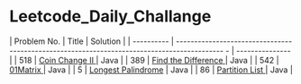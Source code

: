 # Leetcode_Daily_Challange

| Problem No.   |                        Title                                                                   |    Solution       |
|  ----------   | ------------------------------------------------------------------------------------------- -   | ---------------   |
|     518       |               [ Coin Change II ](url)                                                          |      Java         |
|     389       |              [ Find the Difference ](url)                                                      |      Java         |
|     542       |            [01Matrix  ](url)                                                                   |       Java        |
|     5         |            [Longest Palindrome](https://leetcode.com/problems/longest-palindromic-substring/)  |       Java        |
|     86        |            [Partition List ](https://leetcode.com/problems/partition-list/)                    |       Java        |
